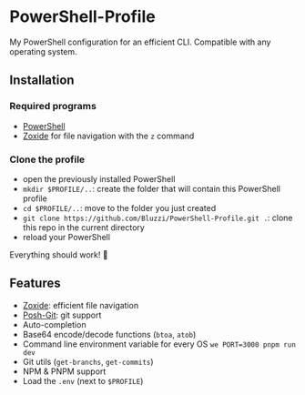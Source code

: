 # PowerShell-Profile
My PowerShell configuration for an efficient CLI. Compatible with any operating system.

## Installation
### Required programs
- [PowerShell](https://github.com/PowerShell/PowerShell)
- [Zoxide](https://github.com/ajeetdsouza/zoxide) for file navigation with the `z` command

### Clone the profile
- open the previously installed PowerShell
- `mkdir $PROFILE/..`: create the folder that will contain this PowerShell profile
- `cd $PROFILE/..`: move to the folder you just created  
- `git clone https://github.com/Bluzzi/PowerShell-Profile.git .`: clone this repo in the current directory
- reload your PowerShell

Everything should work! 🎉

## Features
- [Zoxide](https://github.com/ajeetdsouza/zoxide): efficient file navigation
- [Posh-Git](https://github.com/dahlbyk/posh-git): git support
- Auto-completion
- Base64 encode/decode functions (`btoa`, `atob`)
- Command line environment variable for every OS `we PORT=3000 pnpm run dev`
- Git utils (`get-branchs`, `get-commits`)
- NPM & PNPM support
- Load the `.env` (next to `$PROFILE`)